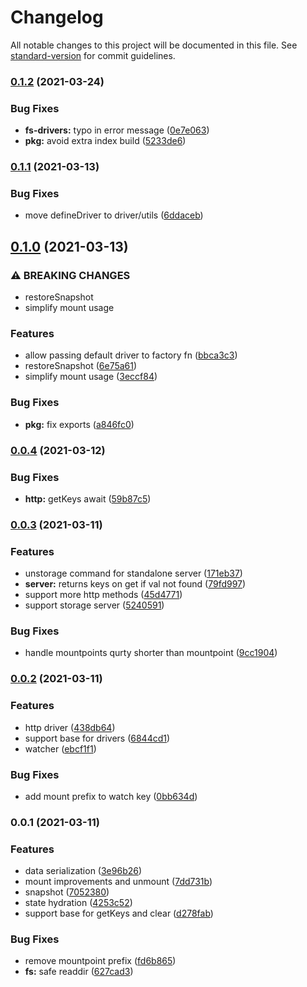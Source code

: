 # Changelog

All notable changes to this project will be documented in this file. See [standard-version](https://github.com/conventional-changelog/standard-version) for commit guidelines.

### [0.1.2](https://github.com/unjsio/unstorage/compare/v0.1.1...v0.1.2) (2021-03-24)


### Bug Fixes

* **fs-drivers:** typo in error message ([0e7e063](https://github.com/unjsio/unstorage/commit/0e7e0631bee635032d35b0a39228981a2891cee4))
* **pkg:** avoid extra index build ([5233de6](https://github.com/unjsio/unstorage/commit/5233de6545615c5c513b658343169b5c11d1ceb5))

### [0.1.1](https://github.com/unjsio/unstorage/compare/v0.1.0...v0.1.1) (2021-03-13)


### Bug Fixes

* move defineDriver to driver/utils ([6ddaceb](https://github.com/unjsio/unstorage/commit/6ddaceb3d08c50a5f7d3c7f0d58455422ec7d490))

## [0.1.0](https://github.com/unjsio/unstorage/compare/v0.0.4...v0.1.0) (2021-03-13)


### ⚠ BREAKING CHANGES

* restoreSnapshot
* simplify mount usage

### Features

* allow passing default driver to factory fn ([bbca3c3](https://github.com/unjsio/unstorage/commit/bbca3c3ca031a5193b89d2dedc63e6b22c15a431))
* restoreSnapshot ([6e75a61](https://github.com/unjsio/unstorage/commit/6e75a615c85a79bc98eb0c839fbd2ae8fedac535))
* simplify mount usage ([3eccf84](https://github.com/unjsio/unstorage/commit/3eccf8471154a4cac4c2c9e006e5fa2d3607ed5b))


### Bug Fixes

* **pkg:** fix exports ([a846fc0](https://github.com/unjsio/unstorage/commit/a846fc0d9bc1ae034c893d168c177fc066c26711))

### [0.0.4](https://github.com/unjsio/unstorage/compare/v0.0.3...v0.0.4) (2021-03-12)


### Bug Fixes

* **http:** getKeys await ([59b87c5](https://github.com/unjsio/unstorage/commit/59b87c53f24413a3fce7843f9ff73d05f77c8139))

### [0.0.3](https://github.com/unjsio/unstorage/compare/v0.0.2...v0.0.3) (2021-03-11)


### Features

* unstorage command for standalone server ([171eb37](https://github.com/unjsio/unstorage/commit/171eb37cdda061b24870c1a799a618e5b87126ad))
* **server:** returns keys on get if val not found ([79fd997](https://github.com/unjsio/unstorage/commit/79fd997e59c27df78cc4db9e156052d16f764c95))
* support more http methods ([45d4771](https://github.com/unjsio/unstorage/commit/45d47711c67dd73d1da4acfc56ebb5951cb2d387))
* support storage server ([5240591](https://github.com/unjsio/unstorage/commit/5240591ea83df43a83d90c134d1a9cf47d0d6784))


### Bug Fixes

* handle mountpoints qurty shorter than mountpoint ([9cc1904](https://github.com/unjsio/unstorage/commit/9cc1904c0d68a1d319a850f743cd2d48ef573040))

### [0.0.2](https://github.com/unjsio/unstorage/compare/v0.0.1...v0.0.2) (2021-03-11)


### Features

* http driver ([438db64](https://github.com/unjsio/unstorage/commit/438db6427602a08343c8836a3386b9d712ca6ee9))
* support base for drivers ([6844cd1](https://github.com/unjsio/unstorage/commit/6844cd11373c7aeee49780322d4c23c48342eb8a))
* watcher ([ebcf1f1](https://github.com/unjsio/unstorage/commit/ebcf1f1a742756b78adaa955bdc90615554404cf))


### Bug Fixes

* add mount prefix to watch key ([0bb634d](https://github.com/unjsio/unstorage/commit/0bb634dcc51de2f32f2b2b892efa9090ef2c6885))

### 0.0.1 (2021-03-11)


### Features

* data serialization ([3e96b26](https://github.com/unjsio/unstorage/commit/3e96b262385f47df837dc664190b9c33e5afdd72))
* mount improvements and unmount ([7dd731b](https://github.com/unjsio/unstorage/commit/7dd731b3c27675ff81cf45b2d7425268ff86d300))
* snapshot ([7052380](https://github.com/unjsio/unstorage/commit/7052380cffa27fba877be575dd46aeaee3b98e3a))
* state hydration ([4253c52](https://github.com/unjsio/unstorage/commit/4253c526f8d5279ff13f9364427418a0d7cfd16a))
* support base for getKeys and clear ([d278fab](https://github.com/unjsio/unstorage/commit/d278fab9a43316f77a7b3ec6d67bc34089e1b34d))


### Bug Fixes

* remove mountpoint prefix ([fd6b865](https://github.com/unjsio/unstorage/commit/fd6b865ac1abf7f9fa67dc8d54aef8911331e1a4))
* **fs:** safe readdir ([627cad3](https://github.com/unjsio/unstorage/commit/627cad3173955b2dabd70b500f59b1f0932a043a))
